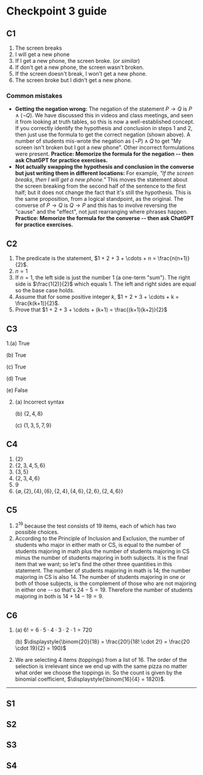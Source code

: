 # Checkpoint 3 guide 

## C1

1. The screen breaks
2. I will get a new phone
3. If I get a new phone, the screen broke. (*or similar*)
4. If don't get a new phone, the screen wasn't broken. 
5. If the screen doesn't break, I won't get a new phone. 
6. The screen broke but I didn't get a new phone. 

### Common mistakes

-  **Getting the negation wrong:** The negation of the statement $P \rightarrow Q$ is $P \wedge (\neg Q)$. We have discussed this in videos and class meetings, and seen it from looking at truth tables, so this is now a well-established concept. If you correctly identify the hypothesis and conclusion in steps 1 and 2, then just use the formula to get the correct negation (shown above). A number of students mis-wrote the negation as $(\neg P) \wedge Q$ to get "My screen isn't broken but I got a new phone". Other incorrect formulations were present. **Practice: Memorize the formula for the negation -- then ask ChatGPT for practice exercises.** 
- **Not actually swapping the hypothesis and conclusion in the converse but just writing them in different locations:** For example, *"If the screen breaks, then I will get a new phone."* This moves the statement about the screen breaking from the second half of the sentence to the first half; but it does not change the fact that it's still the hypothesis. This is the same proposition, from a logical standpoint, as the original. The converse of $P \rightarrow Q$ is $Q \rightarrow P$ and this has to involve reversing the "cause" and the "effect", not just rearranging where phrases happen. **Practice: Memorize the formula for the converse -- then ask ChatGPT for practice exercises.**

## C2

1. The predicate is the statement, $1 + 2 + 3 + \cdots + n = \frac{n(n+1)}{2}$. 
2. $n = 1$
3. If $n=1$, the left side is just the number 1 (a one-term "sum"). The right side is $\frac{1(2)}{2}$ which equals $1$. The left and right sides are equal so the base case holds.
4. Assume that for some positive integer $k$, $1 + 2 + 3 + \cdots + k = \frac{k(k+1)}{2}$.
5. Prove that $1 + 2 + 3 + \cdots + (k+1) = \frac{(k+1)(k+2)}{2}$

## C3

1.(a) True

   (b) True 

   (c) True 

   (d) True 

   (e) False 

2. (a) Incorrect syntax 

   (b) $\lbrace 2,4,8\rbrace$ 

   (c) $\lbrace 1,3,5,7,9 \rbrace$ 

## C4

1. $\lbrace 2 \rbrace$ 
2. $\lbrace 2,3,4,5,6 \rbrace$ 
3. $\lbrace 3,5 \rbrace$ 
4. $\lbrace 2,3,4,6 \rbrace$
5. $9$ 
6. $\lbrace \emptyset, \lbrace 2 \rbrace, \lbrace 4 \rbrace, \lbrace 6 \rbrace, \lbrace 2,4 \rbrace, \lbrace 4,6 \rbrace,\lbrace 2,6 \rbrace, \lbrace 2,4,6 \rbrace \rbrace$

## C5

1. $2^{19}$ because the test consists of 19 items, each of which has two possible choices. 
2. According to the Principle of Inclusion and Exclusion, the number of students who major in either math or CS, is equal to the number of students majoring in math plus the number of students majoring in CS minus the number of students majoring in both subjects. It is the final item that we want; so let's find the other three quantities in this statement. The number of students majoring in math is 14; the number majoring in CS is also 14. The number of students majoring in one or both of those subjects, is the complement of those who are not majoring in either one -- so that's $24 - 5 = 19$. Therefore the number of students majoring in both is $14 + 14 - 19 = 9$. 

## C6

1. (a) $6! = 6 \cdot 5 \cdot 4 \cdot 3 \cdot 2 \cdot 1 = 720$ 

   (b) $\displaystyle{\binom{20}{18} = \frac{20!}{18! \cdot 2!} = \frac{20 \cdot 19}{2} = 190}$ 

2. We are selecting 4 items (toppings) from a list of 16. The order of the selection is irrelevant since we end up with the same pizza no matter what order we choose the toppings in. So the count is given by the binomial coefficient, $\displaystyle{\binom{16}{4} = 1820}$. 

---

## S1

## S2

## S3

## S4